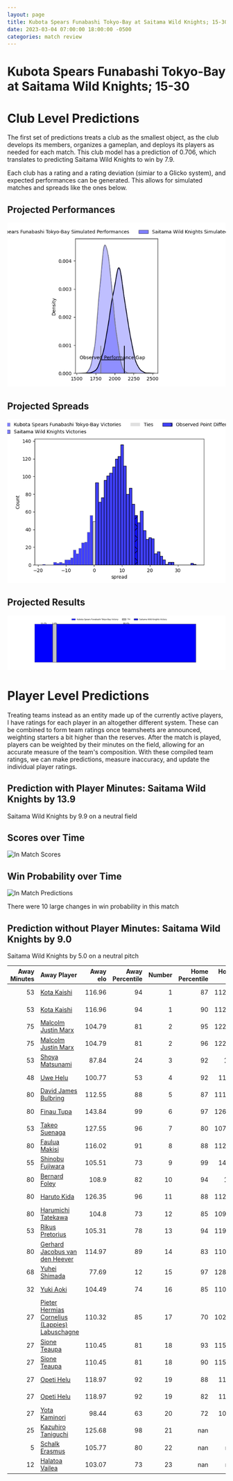 ```yaml
---  
layout: page  
title: Kubota Spears Funabashi Tokyo-Bay at Saitama Wild Knights; 15-30  
date: 2023-03-04 07:00:00 18:00:00 -0500  
categories: match review  
---
```

# Kubota Spears Funabashi Tokyo-Bay at Saitama Wild Knights; 15-30

# Club Level Predictions


The first set of predictions treats a club as the smallest object, as the club develops its members, organizes a gameplan, and deploys its players as needed for each match. This club model has a prediction of 0.706, which translates to predicting Saitama Wild Knights to win by 7.9.

Each club has a rating and a rating deviation (simiar to a Glicko system), and expected performances can be generated. This allows for simulated matches and spreads like the ones below.
## Projected Performances


![Projected Performances](plots/performances_2023-03-04-SaitamaWildKnights-KubotaSpearsFunabashiTokyo-Bay.png)
## Projected Spreads


![Projected Spreads](plots/spreads_2023-03-04-SaitamaWildKnights-KubotaSpearsFunabashiTokyo-Bay.png)
## Projected Results


![Projected Results](plots/resultbar_2023-03-04-SaitamaWildKnights-KubotaSpearsFunabashiTokyo-Bay.png)
# Player Level Predictions


Treating teams instead as an entity made up of the currently active players, I have ratings for each player in an altogether different system. These can be combined to form team ratings once teamsheets are announced, weighting starters a bit higher than the reserves. After the match is played, players can be weighted by their minutes on the field, allowing for an accurate measure of the team's composition. With these compiled team ratings, we can make predictions, measure inaccuracy, and update the individual player ratings.
## Prediction with Player Minutes: Saitama Wild Knights by 13.9


Saitama Wild Knights by 9.9 on a neutral field
## Scores over Time


![In Match Scores](plots/recap_scores_2023-03-04-SaitamaWildKnights-KubotaSpearsFunabashiTokyo-Bay.png)
## Win Probability over Time


![In Match Predictions](plots/recap_prob_2023-03-04-SaitamaWildKnights-KubotaSpearsFunabashiTokyo-Bay.png)

There were 10 large changes in win probability in this match
## Prediction without Player Minutes: Saitama Wild Knights by 9.0


Saitama Wild Knights by 5.0 on a neutral pitch



|   Away Minutes | Away Player                                                                                                              |   Away elo |   Away Percentile |   Number |   Home Percentile |   Home elo | Home Player                                                      |   Home Minutes |
|---------------:|:-------------------------------------------------------------------------------------------------------------------------|-----------:|------------------:|---------:|------------------:|-----------:|:-----------------------------------------------------------------|---------------:|
|             53 | [Kota Kaishi](..//playerfiles//KotaKaishi_cleaned.md)                                                                    |     116.96 |                94 |        1 |                87 |     112.47 | [Keita Inagaki](..//playerfiles//KeitaInagaki_cleaned.md)        |             52 |
|             53 | [Kota Kaishi](..//playerfiles//KotaKaishi_cleaned.md)                                                                    |     116.96 |                94 |        1 |                90 |     112.47 | [Keita Inagaki](..//playerfiles//KeitaInagaki_cleaned.md)        |             52 |
|             75 | [Malcolm Justin Marx](..//playerfiles//MalcolmJustinMarx_cleaned.md)                                                     |     104.79 |                81 |        2 |                95 |     122.09 | [Atsushi Sakate](..//playerfiles//AtsushiSakate_cleaned.md)      |             52 |
|             75 | [Malcolm Justin Marx](..//playerfiles//MalcolmJustinMarx_cleaned.md)                                                     |     104.79 |                81 |        2 |                96 |     122.09 | [Atsushi Sakate](..//playerfiles//AtsushiSakate_cleaned.md)      |             52 |
|             53 | [Shoya Matsunami](..//playerfiles//ShoyaMatsunami_cleaned.md)                                                            |      87.84 |                24 |        3 |                92 |     114    | [Shohei Hirano](..//playerfiles//ShoheiHirano_cleaned.md)        |             52 |
|             48 | [Uwe Helu](..//playerfiles//UweHelu_cleaned.md)                                                                          |     100.77 |                53 |        4 |                92 |     116.5  | [Liam Mitchell](..//playerfiles//LiamMitchell_cleaned.md)        |             52 |
|             80 | [David James Bulbring](..//playerfiles//DavidJamesBulbring_cleaned.md)                                                   |     112.55 |                88 |        5 |                87 |     111.98 | [Lodewyk de Jager](..//playerfiles//LodewykdeJager_cleaned.md)   |             80 |
|             80 | [Finau Tupa](..//playerfiles//FinauTupa_cleaned.md)                                                                      |     143.84 |                99 |        6 |                97 |     126.47 | [Shota Fukui](..//playerfiles//ShotaFukui_cleaned.md)            |             80 |
|             53 | [Takeo Suenaga](..//playerfiles//TakeoSuenaga_cleaned.md)                                                                |     127.55 |                96 |        7 |                80 |     107.62 | [Ben Gunter](..//playerfiles//BenGunter_cleaned.md)              |             80 |
|             80 | [Faulua Makisi](..//playerfiles//FauluaMakisi_cleaned.md)                                                                |     116.02 |                91 |        8 |                88 |     112.47 | [Jack Cornelsen](..//playerfiles//JackCornelsen_cleaned.md)      |             80 |
|             55 | [Shinobu Fujiwara](..//playerfiles//ShinobuFujiwara_cleaned.md)                                                          |     105.51 |                73 |        9 |                99 |     149.4  | [Taiki Koyama](..//playerfiles//TaikiKoyama_cleaned.md)          |             79 |
|             80 | [Bernard Foley](..//playerfiles//BernardFoley_cleaned.md)                                                                |     108.9  |                82 |       10 |                94 |     121    | [Takuya Yamasawa](..//playerfiles//TakuyaYamasawa_cleaned.md)    |             80 |
|             80 | [Haruto Kida](..//playerfiles//HarutoKida_cleaned.md)                                                                    |     126.35 |                96 |       11 |                88 |     112.41 | [Marika Koroibete](..//playerfiles//MarikaKoroibete_cleaned.md)  |             77 |
|             80 | [Harumichi Tatekawa](..//playerfiles//HarumichiTatekawa_cleaned.md)                                                      |     104.8  |                73 |       12 |                85 |     109.13 | [Damian de Allende](..//playerfiles//DamiandeAllende_cleaned.md) |             80 |
|             53 | [Rikus Pretorius](..//playerfiles//RikusPretorius_cleaned.md)                                                            |     105.31 |                78 |       13 |                94 |     119.48 | [Dylan Riley](..//playerfiles//DylanRiley_cleaned.md)            |             80 |
|             80 | [Gerhard Jacobus van den Heever](..//playerfiles//GerhardJacobusvandenHeever_cleaned.md)                                 |     114.97 |                89 |       14 |                83 |     110.52 | [Tomoki Osada](..//playerfiles//TomokiOsada_cleaned.md)          |             80 |
|             68 | [Yuhei Shimada](..//playerfiles//YuheiShimada_cleaned.md)                                                                |      77.69 |                12 |       15 |                97 |     128.19 | [Ryuji Noguchi](..//playerfiles//RyujiNoguchi_cleaned.md)        |             80 |
|             32 | [Yuki Aoki](..//playerfiles//YukiAoki_cleaned.md)                                                                        |     104.49 |                74 |       16 |                85 |     110.93 | [Craig Millar](..//playerfiles//CraigMillar_cleaned.md)          |             28 |
|             27 | [Pieter Hermias Cornelius (Lappies) Labuschagne](..//playerfiles//PieterHermiasCornelius(Lappies)Labuschagne_cleaned.md) |     110.32 |                85 |       17 |                70 |     102.88 | [Shota Horie](..//playerfiles//ShotaHorie_cleaned.md)            |             28 |
|             27 | [Sione Teaupa](..//playerfiles//SioneTeaupa_cleaned.md)                                                                  |     110.45 |                81 |       18 |                93 |     115.98 | [Taiki Fujii](..//playerfiles//TaikiFujii_cleaned.md)            |             28 |
|             27 | [Sione Teaupa](..//playerfiles//SioneTeaupa_cleaned.md)                                                                  |     110.45 |                81 |       18 |                90 |     115.98 | [Taiki Fujii](..//playerfiles//TaikiFujii_cleaned.md)            |             28 |
|             27 | [Opeti Helu](..//playerfiles//OpetiHelu_cleaned.md)                                                                      |     118.97 |                92 |       19 |                88 |     113.3  | [Lachlan Boshier](..//playerfiles//LachlanBoshier_cleaned.md)    |             28 |
|             27 | [Opeti Helu](..//playerfiles//OpetiHelu_cleaned.md)                                                                      |     118.97 |                92 |       19 |                82 |     113.3  | [Lachlan Boshier](..//playerfiles//LachlanBoshier_cleaned.md)    |             28 |
|             27 | [Yota Kaminori](..//playerfiles//YotaKaminori_cleaned.md)                                                                |      98.44 |                63 |       20 |                72 |     104.1  | [Vince Aso](..//playerfiles//VinceAso_cleaned.md)                |              3 |
|             25 | [Kazuhiro Taniguchi](..//playerfiles//KazuhiroTaniguchi_cleaned.md)                                                      |     125.68 |                98 |       21 |               nan |      95    | [Yuta Takagi](..//playerfiles//YutaTakagi_cleaned.md)            |              1 |
|              5 | [Schalk Erasmus](..//playerfiles//SchalkErasmus_cleaned.md)                                                              |     105.77 |                80 |       22 |               nan |     nan    | nan                                                              |            nan |
|             12 | [Halatoa Vailea](..//playerfiles//HalatoaVailea_cleaned.md)                                                              |     103.07 |                73 |       23 |               nan |     nan    | nan                                                              |            nan |

